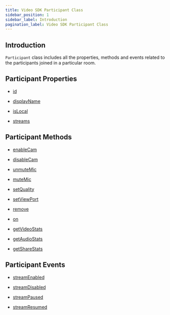 ```yaml
---
title: Video SDK Participant Class
sidebar_position: 1
sidebar_label: Introduction
pagination_label: Video SDK Participant Class
---
```


<div id="tailwind" class="sdk-api-ref">

## Introduction

`Participant` class includes all the properties, methods and events related to the participants joined in a particular room.

## Participant Properties

<div class="row">
<div class="col col--4 margin-bottom--sm" >

- [id](properties#id)

</div>
<div class="col col--4 margin-bottom--sm" >

- [displayName](properties#displayname)

</div>
<div class="col col--4 margin-bottom--sm" >

- [isLocal](properties#islocal)

</div>
<div class="col col--4 margin-bottom--sm" >

- [streams](properties#streams)

</div>
</div>

## Participant Methods

<div class="row">
<div class="col col--4 margin-bottom--sm" >

- [enableCam](methods#enableCam)

</div>
<div class="col col--4 margin-bottom--sm" >

- [disableCam](methods#disableCam)

</div>
<div class="col col--4 margin-bottom--sm" >

- [unmuteMic](methods#unmutemic)

</div>
<div class="col col--4 margin-bottom--sm" >

- [muteMic](methods#mutemic)

</div>
<div class="col col--4 margin-bottom--sm" >

- [setQuality](methods#setquality)

</div>
<div class="col col--4 margin-bottom--sm" >

- [setViewPort](methods#setviewport)

</div>
<div class="col col--4 margin-bottom--sm" >

- [remove](methods#remove)

</div>
<div class="col col--4 margin-bottom--sm" >

- [on](methods#on)

</div>
<div class="col col--4 margin-bottom--sm" >

- [getVideoStats](methods#getvideostats)

</div>
<div class="col col--4 margin-bottom--sm" >

- [getAudioStats](methods#getaudiostats)

</div>
<div class="col col--4 margin-bottom--sm" >

- [getShareStats](methods#getsharestats)

</div>
</div>

## Participant Events

<div class="row">
<div class="col col--4 margin-bottom--sm" >

- [streamEnabled](events#streamenabled)

</div>
<div class="col col--4 margin-bottom--sm" >

- [streamDisabled](events#streamdisabled)

</div>
<div class="col col--4 margin-bottom--sm" >

- [streamPaused](events#streampaused)

</div>
<div class="col col--4 margin-bottom--sm" >

- [streamResumed](events#streamresumed)

</div>
</div>
</div>
